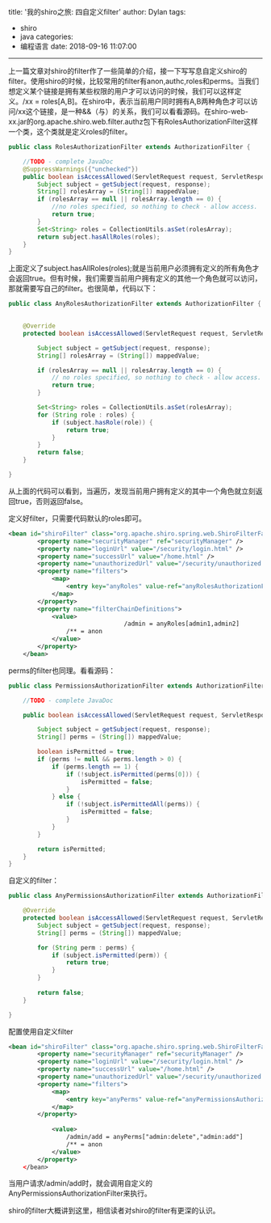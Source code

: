 title: '我的shiro之旅: 四自定义filter'
author: Dylan
tags:
  - shiro
  - java
categories:
  - 编程语言
date: 2018-09-16 11:07:00
---
上一篇文章对shiro的filter作了一些简单的介绍，接一下写写息自定义shiro的filter。使用shiro的时候，比较常用的filter有anon,authc,roles和perms。当我们想定义某个链接是拥有某些权限的用户才可以访问的时候，我们可以这样定义。/xx = roles[A,B]。在shiro中，表示当前用户同时拥有A,B两种角色才可以访问/xx这个链接，是一种&&（与）的关系，我们可以看看源码。在shiro-web-xx.jar的org.apache.shiro.web.filter.authz包下有RolesAuthorizationFilter这样一个类，这个类就是定义roles的filter。
```java
public class RolesAuthorizationFilter extends AuthorizationFilter {

    //TODO - complete JavaDoc
    @SuppressWarnings({"unchecked"})
    public boolean isAccessAllowed(ServletRequest request, ServletResponse response, Object mappedValue) throws IOException {
        Subject subject = getSubject(request, response);
        String[] rolesArray = (String[]) mappedValue;
        if (rolesArray == null || rolesArray.length == 0) {
            //no roles specified, so nothing to check - allow access.
            return true;
        }
        Set<String> roles = CollectionUtils.asSet(rolesArray);
        return subject.hasAllRoles(roles);
    }
}
```
上面定义了subject.hasAllRoles(roles);就是当前用户必须拥有定义的所有角色才会返回true。但有时候，我们需要当前用户拥有定义的其他一个角色就可以访问，那就需要写自己的filter。也很简单，代码以下：

```java
public class AnyRolesAuthorizationFilter extends AuthorizationFilter {

	
	@Override
	protected boolean isAccessAllowed(ServletRequest request, ServletResponse response, Object mappedValue) throws Exception {

		Subject subject = getSubject(request, response);
		String[] rolesArray = (String[]) mappedValue;

		if (rolesArray == null || rolesArray.length == 0) {
			// no roles specified, so nothing to check - allow access.
			return true;
		}

		Set<String> roles = CollectionUtils.asSet(rolesArray);
		for (String role : roles) {
			if (subject.hasRole(role)) {
				return true;
			}
		}
		return false;
	}

}
```
从上面的代码可以看到，当遍历，发现当前用户拥有定义的其中一个角色就立刻返回true，否则返回false。

定义好filter，只需要代码默认的roles即可。

```xml
<bean id="shiroFilter" class="org.apache.shiro.spring.web.ShiroFilterFactoryBean">
		<property name="securityManager" ref="securityManager" />
		<property name="loginUrl" value="/security/login.html" />
		<property name="successUrl" value="/home.html" />
		<property name="unauthorizedUrl" value="/security/unauthorized.html" />
		<property name="filters">
			<map>
				<entry key="anyRoles" value-ref="anyRolesAuthorizationFilter" />
			</map>
		</property>
		<property name="filterChainDefinitions">
			<value>
                                /admin = anyRoles[admin1,admin2]
				/** = anon
			</value>
		</property>
	</bean>
```
perms的filter也同理。看看源码：

```java
public class PermissionsAuthorizationFilter extends AuthorizationFilter {

    //TODO - complete JavaDoc

    public boolean isAccessAllowed(ServletRequest request, ServletResponse response, Object mappedValue) throws IOException {

        Subject subject = getSubject(request, response);
        String[] perms = (String[]) mappedValue;

        boolean isPermitted = true;
        if (perms != null && perms.length > 0) {
            if (perms.length == 1) {
                if (!subject.isPermitted(perms[0])) {
                    isPermitted = false;
                }
            } else {
                if (!subject.isPermittedAll(perms)) {
                    isPermitted = false;
                }
            }
        }

        return isPermitted;
    }
}
```
自定义的filter：

```java
public class AnyPermissionsAuthorizationFilter extends AuthorizationFilter {

	@Override
	protected boolean isAccessAllowed(ServletRequest request, ServletResponse response, Object mappedValue) throws Exception {
		Subject subject = getSubject(request, response);
		String[] perms = (String[]) mappedValue;

		for (String perm : perms) {
			if (subject.isPermitted(perm)) {
				return true;
			}
		}
		
		return false;
	}

}
```
配置使用自定义filter

```xml
<bean id="shiroFilter" class="org.apache.shiro.spring.web.ShiroFilterFactoryBean">
		<property name="securityManager" ref="securityManager" />
		<property name="loginUrl" value="/security/login.html" />
		<property name="successUrl" value="/home.html" />
		<property name="unauthorizedUrl" value="/security/unauthorized.html" />
		<property name="filters">
			<map>
				<entry key="anyPerms" value-ref="anyPermissionsAuthorizationFilter" />
			</map>
		</property>
		
			<value>
				/admin/add = anyPerms["admin:delete","admin:add"]
				/** = anon
			</value>
		</property>
	</bean>
```
当用户请求/admin/add时，就会调用自定义的AnyPermissionsAuthorizationFilter来执行。

shiro的filter大概讲到这里，相信读者对shiro的filter有更深的认识。